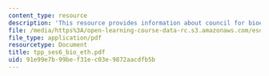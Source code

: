 ```yaml
---
content_type: resource
description: 'This resource provides information about council for bioethics: outcomes.'
file: /media/https%3A/open-learning-course-data-rc.s3.amazonaws.com/esd-933-technology-policy-negotiations-and-dispute-resolution-spring-2005/91e99e7b99bef31ec03e9872aacdfb5b_tpp_ses6_bio_eth.pdf
file_type: application/pdf
resourcetype: Document
title: tpp_ses6_bio_eth.pdf
uid: 91e99e7b-99be-f31e-c03e-9872aacdfb5b
---
```

